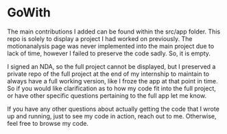 # GoWith

The main contributions I added can be found within the src/app folder. This repo is solely to display a project I had worked on previously. The motionanalysis page was never implemented into the main project due to lack of time, however I failed to preserve the code sadly. So, it is empty.

I signed an NDA, so the full project cannot be displayed, but I preserved a private repo of the full project at the end of my internship to maintain to always have a full working version, like I froze the app at that point in time. So if you would like clarification as to how my code fit into the full project, or have other specific questions pertaining to the full app let me know.

If you have any other questions about actually getting the code that I wrote up and running, just to see my code in action, reach out to me. Otherwise, feel free to browse my code.
